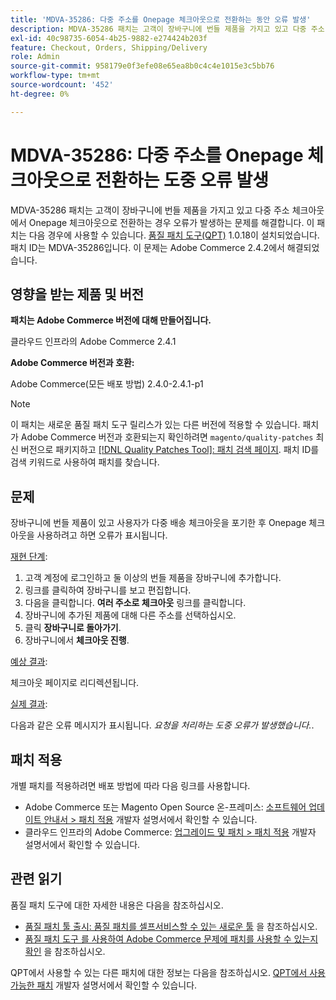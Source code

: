 ```yaml
---
title: 'MDVA-35286: 다중 주소를 Onepage 체크아웃으로 전환하는 동안 오류 발생'
description: MDVA-35286 패치는 고객이 장바구니에 번들 제품을 가지고 있고 다중 주소 체크아웃에서 Onepage 체크아웃으로 전환하는 경우 오류가 발생하는 문제를 해결합니다. 이 패치는 [Quality Patches Tool (QPT)](/help/announcements/adobe-commerce-announcements/magento-quality-patches-released-new-tool-to-self-serve-quality-patches.md) 1.0.18이 설치된 경우 사용할 수 있습니다. 패치 ID는 MDVA-35286입니다. 이 문제는 Adobe Commerce 2.4.2에서 해결되었습니다.
exl-id: 40c98735-6054-4b25-9882-e274424b203f
feature: Checkout, Orders, Shipping/Delivery
role: Admin
source-git-commit: 958179e0f3efe08e65ea8b0c4c4e1015e3c5bb76
workflow-type: tm+mt
source-wordcount: '452'
ht-degree: 0%

---
```


# MDVA-35286: 다중 주소를 Onepage 체크아웃으로 전환하는 도중 오류 발생

MDVA-35286 패치는 고객이 장바구니에 번들 제품을 가지고 있고 다중 주소 체크아웃에서 Onepage 체크아웃으로 전환하는 경우 오류가 발생하는 문제를 해결합니다. 이 패치는 다음 경우에 사용할 수 있습니다. [품질 패치 도구(QPT)](/help/announcements/adobe-commerce-announcements/magento-quality-patches-released-new-tool-to-self-serve-quality-patches.md) 1.0.18이 설치되었습니다. 패치 ID는 MDVA-35286입니다. 이 문제는 Adobe Commerce 2.4.2에서 해결되었습니다.

## 영향을 받는 제품 및 버전

**패치는 Adobe Commerce 버전에 대해 만들어집니다.**

클라우드 인프라의 Adobe Commerce 2.4.1

**Adobe Commerce 버전과 호환:**

Adobe Commerce(모든 배포 방법) 2.4.0-2.4.1-p1

>[!NOTE]
>
>이 패치는 새로운 품질 패치 도구 릴리스가 있는 다른 버전에 적용할 수 있습니다. 패치가 Adobe Commerce 버전과 호환되는지 확인하려면 `magento/quality-patches` 최신 버전으로 패키지하고 [[!DNL Quality Patches Tool]: 패치 검색 페이지](https://devdocs.magento.com/quality-patches/tool.html#patch-grid). 패치 ID를 검색 키워드로 사용하여 패치를 찾습니다.

## 문제

장바구니에 번들 제품이 있고 사용자가 다중 배송 체크아웃을 포기한 후 Onepage 체크아웃을 사용하려고 하면 오류가 표시됩니다.

<u>재현 단계</u>:

1. 고객 계정에 로그인하고 둘 이상의 번들 제품을 장바구니에 추가합니다.
1. 링크를 클릭하여 장바구니를 보고 편집합니다.
1. 다음을 클릭합니다. **여러 주소로 체크아웃** 링크를 클릭합니다.
1. 장바구니에 추가된 제품에 대해 다른 주소를 선택하십시오.
1. 클릭 **장바구니로 돌아가기**.
1. 장바구니에서 **체크아웃 진행**.

<u>예상 결과</u>:

체크아웃 페이지로 리디렉션됩니다.

<u>실제 결과</u>:

다음과 같은 오류 메시지가 표시됩니다. *요청을 처리하는 도중 오류가 발생했습니다.*.

## 패치 적용

개별 패치를 적용하려면 배포 방법에 따라 다음 링크를 사용합니다.

* Adobe Commerce 또는 Magento Open Source 온-프레미스: [소프트웨어 업데이트 안내서 > 패치 적용](https://devdocs.magento.com/guides/v2.4/comp-mgr/patching/mqp.html) 개발자 설명서에서 확인할 수 있습니다.
* 클라우드 인프라의 Adobe Commerce: [업그레이드 및 패치 > 패치 적용](https://devdocs.magento.com/cloud/project/project-patch.html) 개발자 설명서에서 확인할 수 있습니다.

## 관련 읽기

품질 패치 도구에 대한 자세한 내용은 다음을 참조하십시오.

* [품질 패치 툴 출시: 품질 패치를 셀프서비스할 수 있는 새로운 툴](/help/announcements/adobe-commerce-announcements/magento-quality-patches-released-new-tool-to-self-serve-quality-patches.md) 을 참조하십시오.
* [품질 패치 도구 를 사용하여 Adobe Commerce 문제에 패치를 사용할 수 있는지 확인](/help/support-tools/patches-available-in-qpt-tool/check-patch-for-magento-issue-with-magento-quality-patches.md) 을 참조하십시오.

QPT에서 사용할 수 있는 다른 패치에 대한 정보는 다음을 참조하십시오. [QPT에서 사용 가능한 패치](https://devdocs.magento.com/quality-patches/tool.html#patch-grid) 개발자 설명서에서 확인할 수 있습니다.
